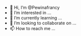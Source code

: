- 👋 Hi, I’m @Pewinafrancy
- 👀 I’m interested in ...
- 🌱 I’m currently learning ...
- 💞️ I’m looking to collaborate on ...
- 📫 How to reach me ...

<!---
Pewinafrancy/Pewinafrancy is a ✨ special ✨ repository because its `README.md` (this file) appears on your GitHub profile.
You can click the Preview link to take a look at your changes.
--->
